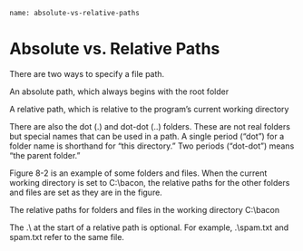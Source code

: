 ```ngMeta
name: absolute-vs-relative-paths
```
# Absolute vs. Relative Paths
There are two ways to specify a file path.

An absolute path, which always begins with the root folder

A relative path, which is relative to the program’s current working directory

There are also the dot (.) and dot-dot (..) folders. These are not real folders but special names that can be used in a path. A single period (“dot”) for a folder name is shorthand for “this directory.” Two periods (“dot-dot”) means “the parent folder.”

Figure 8-2 is an example of some folders and files. When the current working directory is set to C:\bacon, the relative paths for the other folders and files are set as they are in the figure.

<!-- ![image](assets/000032.jpg)
 -->
The relative paths for folders and files in the working directory C:\bacon

The .\ at the start of a relative path is optional. For example, .\spam.txt and spam.txt refer to the same file.